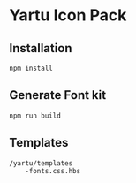 # Yartu Icon Pack

## Installation
    npm install

## Generate Font kit
    npm run build

## Templates
    /yartu/templates
        -fonts.css.hbs


